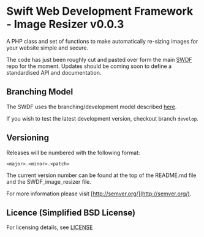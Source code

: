 Swift Web Development Framework - Image Resizer v0.0.3
==================


A PHP class and set of functions to make automatically re-sizing images for your website simple and secure.

The code has just been roughly cut and pasted over form the main [SWDF](https://github.com/swiftoid/SWDF) repo for the moment. Updates should be coming soon to define a standardised API and documentation.

## Branching Model

The SWDF uses the branching/development model described [here](http://nvie.com/posts/a-successful-git-branching-model/).

If you wish to test the latest development version, checkout branch `develop`.

## Versioning

Releases will be numbered with the following format:

`<major>.<minor>.<patch>`

The current version number can be found at the top of the README.md file and the SWDF_image_resizer file.

For more information please visit [http://semver.org/](http://semver.org/).

## Licence (Simplified BSD License)

For licensing details, see [LICENSE](https://github.com/swiftoid/SWDF_image_resizer/blob/master/LICENSE)